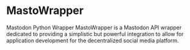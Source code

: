 # MastoWrapper
Mastodon Python Wrapper
MastoWrapper is a Mastodon API wrapper dedicated to providing a simplistic but powerful integration to allow for application development for the decentralized social media platform.